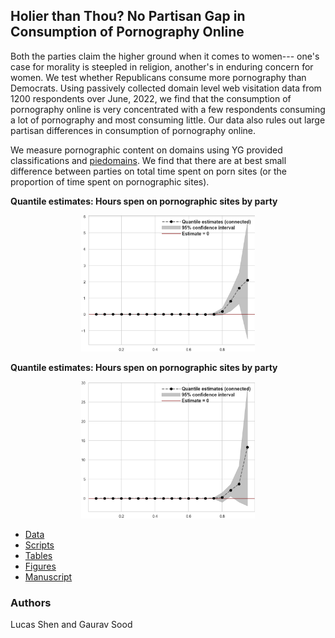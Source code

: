 ## Holier than Thou? No Partisan Gap in Consumption of Pornography Online

Both the parties claim the higher ground when it comes to women--- one's case for morality is steepled in religion, another's in enduring concern for women. We test whether Republicans consume more pornography than Democrats. Using passively collected domain level web visitation data from 1200 respondents over June, 2022, we find that the consumption of pornography online is very concentrated with a few respondents consuming a lot of pornography and most consuming little. Our data also rules out large partisan differences in consumption of pornography online.

We measure pornographic content on domains using YG provided classifications and [piedomains](https://github.com/themains/piedomains). We find that there are at best small difference between parties on total time spent on porn sites (or the proportion of time spent on pornographic sites). 

**Quantile estimates: Hours spen on pornographic sites by party**
<p align="center"><img width="55%" src="./figs/quantile_reg_duration_adult.png"></p>

**Quantile estimates: Hours spen on pornographic sites by party**
<p align="center"><img width="55%" src="./figs/quantile_reg_proportion_duration_adult.png"></p>

* [Data](https://dataverse.harvard.edu/dataset.xhtml?persistentId=doi:10.7910/DVN/VIV4TS)
* [Scripts](scripts/)
* [Tables](tabs/)
* [Figures](figs/)
* [Manuscript](ms/)

### Authors

Lucas Shen and Gaurav Sood
